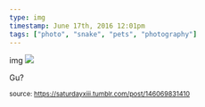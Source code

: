 ```yaml
---
type: img
timestamp: June 17th, 2016 12:01pm
tags: ["photo", "snake", "pets", "photography"]
---
```

img
<img src="https://saturdayxiii.github.io/media/146069831410.jpg"/>
                                                                                          
Gu?
 
                                    
                
                
                
                
                                
<small>source: https://saturdayxiii.tumblr.com/post/146069831410</small>